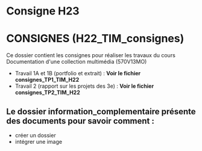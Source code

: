 # Consigne H23
# CONSIGNES (H22_TIM_consignes)

Ce dossier contient les consignes pour réaliser les travaux du cours Documentation d'une collection multimédia (570V13MO)

- Travail 1A et 1B (portfolio et extrait) : **Voir le fichier consignes_TP1_TIM_H22**
- Travail 2 (rapport sur les projets des 3e) : **Voir le fichier consignes_TP2_TIM_H22**

## Le dossier **information_complementaire** présente des documents pour savoir comment :
- créer un dossier
- intégrer une image
